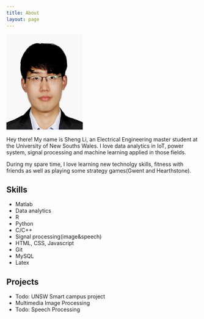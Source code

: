```yaml
---
title: About
layout: page
---
```


<p>
	<img width = "200" height = "250" src="/assets/images/profile.png" alt="Profile image">
</p>

<p>Hey there! My name is Sheng Li, an Electrical Engineering master student at the University of New Souths Wales.
I love data analytics in IoT, power system, signal processing and machine learning applied in those fields.</p>

<p>During my spare time, I love learning new technolgy skills, fitness with friends as well as playing some strategy games(Gwent and Hearthstone).</p>
<h2>Skills</h2>

<ul class="skill-list">
	<li>Matlab</li>
	<li>Data analytics</li>
	<li>R</li>
	<li>Python</li>
	<li>C/C++</li>
	<li>Signal processing(image&speech)</li>
	<li>HTML, CSS, Javascript</li>
	<li>Git</li>
	<li>MySQL</li>
	<li>Latex</li>
</ul>

<h2>Projects</h2>

<ul>
	<li>Todo: UNSW Smart campus project</li>
	<li><a href="https://github.com/EeToSe/ELEC4622-2019s2"></a>Multimedia Image Processing</li>
	<li>Todo: Speech Processing</li>
</ul>
